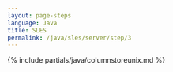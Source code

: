 ```yaml
---
layout: page-steps
language: Java
title: SLES
permalink: /java/sles/server/step/3
---
```


{% include partials/java/columnstoreunix.md %}
